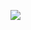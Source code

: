 ![](https://github.com/AgarwalKritik/Public/blob/32677afca343bd9bbb13757ea0fbf5d73b8a5a81/B.Tech%20%40%20CMR%20University/Quiz-Game-in-C/CERTIFICATE.jpeg?raw=true)
